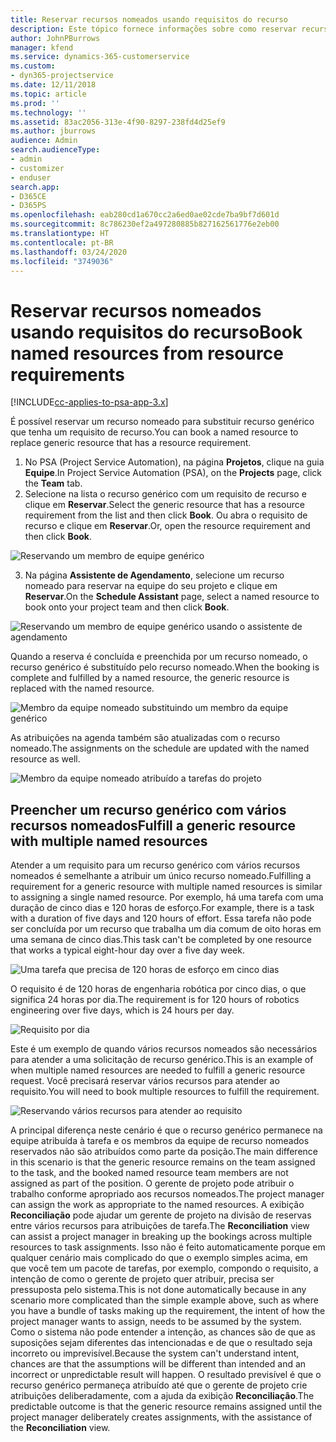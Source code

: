 ```yaml
---
title: Reservar recursos nomeados usando requisitos do recurso
description: Este tópico fornece informações sobre como reservar recursos nomeados para um requisito de recurso genérico.
author: JohnPBurrows
manager: kfend
ms.service: dynamics-365-customerservice
ms.custom:
- dyn365-projectservice
ms.date: 12/11/2018
ms.topic: article
ms.prod: ''
ms.technology: ''
ms.assetid: 83ac2056-313e-4f90-8297-238fd4d25ef9
ms.author: jburrows
audience: Admin
search.audienceType:
- admin
- customizer
- enduser
search.app:
- D365CE
- D365PS
ms.openlocfilehash: eab280cd1a670cc2a6ed0ae02cde7ba9bf7d601d
ms.sourcegitcommit: 8c786230ef2a497280885b827162561776e2eb00
ms.translationtype: HT
ms.contentlocale: pt-BR
ms.lasthandoff: 03/24/2020
ms.locfileid: "3749036"
---
```

# <a name="book-named-resources-from-resource-requirements"></a><span data-ttu-id="e78f3-103">Reservar recursos nomeados usando requisitos do recurso</span><span class="sxs-lookup"><span data-stu-id="e78f3-103">Book named resources from resource requirements</span></span>

[!INCLUDE[cc-applies-to-psa-app-3.x](../includes/cc-applies-to-psa-app-3x.md)]

<span data-ttu-id="e78f3-104">É possível reservar um recurso nomeado para substituir recurso genérico que tenha um requisito de recurso.</span><span class="sxs-lookup"><span data-stu-id="e78f3-104">You can book a named resource to replace generic resource that has a resource requirement.</span></span>

1. <span data-ttu-id="e78f3-105">No PSA (Project Service Automation), na página **Projetos**, clique na guia **Equipe**.</span><span class="sxs-lookup"><span data-stu-id="e78f3-105">In Project Service Automation (PSA), on the **Projects** page, click the **Team** tab.</span></span>
2. <span data-ttu-id="e78f3-106">Selecione na lista o recurso genérico com um requisito de recurso e clique em **Reservar**.</span><span class="sxs-lookup"><span data-stu-id="e78f3-106">Select the generic resource that has a resource requirement from the list and then click **Book**.</span></span> <span data-ttu-id="e78f3-107">Ou abra o requisito de recurso e clique em **Reservar**.</span><span class="sxs-lookup"><span data-stu-id="e78f3-107">Or, open the resource requirement and then click **Book**.</span></span>


![Reservando um membro de equipe genérico](media/RM-how-to-14.png)


3. <span data-ttu-id="e78f3-109">Na página **Assistente de Agendamento**, selecione um recurso nomeado para reservar na equipe do seu projeto e clique em **Reservar**.</span><span class="sxs-lookup"><span data-stu-id="e78f3-109">On the **Schedule Assistant** page, select a named resource to book onto your project team and then click **Book**.</span></span>

![Reservando um membro de equipe genérico usando o assistente de agendamento](media/RM-how-to-15.png)

<span data-ttu-id="e78f3-111">Quando a reserva é concluída e preenchida por um recurso nomeado, o recurso genérico é substituído pelo recurso nomeado.</span><span class="sxs-lookup"><span data-stu-id="e78f3-111">When the booking is complete and fulfilled by a named resource, the generic resource is replaced with the named resource.</span></span>

![Membro da equipe nomeado substituindo um membro da equipe genérico](media/RM-how-to-16.png)

<span data-ttu-id="e78f3-113">As atribuições na agenda também são atualizadas com o recurso nomeado.</span><span class="sxs-lookup"><span data-stu-id="e78f3-113">The assignments on the schedule are updated with the named resource as well.</span></span>

![Membro da equipe nomeado atribuído a tarefas do projeto](media/RM-how-to-17.png)

## <a name="fulfill-a-generic-resource-with-multiple-named-resources"></a><span data-ttu-id="e78f3-115">Preencher um recurso genérico com vários recursos nomeados</span><span class="sxs-lookup"><span data-stu-id="e78f3-115">Fulfill a generic resource with multiple named resources</span></span>
<span data-ttu-id="e78f3-116">Atender a um requisito para um recurso genérico com vários recursos nomeados é semelhante a atribuir um único recurso nomeado.</span><span class="sxs-lookup"><span data-stu-id="e78f3-116">Fulfilling a requirement for a generic resource with multiple named resources is similar to assigning a single named resource.</span></span> <span data-ttu-id="e78f3-117">Por exemplo, há uma tarefa com uma duração de cinco dias e 120 horas de esforço.</span><span class="sxs-lookup"><span data-stu-id="e78f3-117">For example, there is a task with a duration of five days and 120 hours of effort.</span></span> <span data-ttu-id="e78f3-118">Essa tarefa não pode ser concluída por um recurso que trabalha um dia comum de oito horas em uma semana de cinco dias.</span><span class="sxs-lookup"><span data-stu-id="e78f3-118">This task can't be completed by one resource that works a typical eight-hour day over a five day week.</span></span> 

![Uma tarefa que precisa de 120 horas de esforço em cinco dias](media/RM-how-to-21.png)

<span data-ttu-id="e78f3-120">O requisito é de 120 horas de engenharia robótica por cinco dias, o que significa 24 horas por dia.</span><span class="sxs-lookup"><span data-stu-id="e78f3-120">The requirement is for 120 hours of robotics engineering over five days, which is 24 hours per day.</span></span>

![Requisito por dia](media/RM-how-to-22.png)

<span data-ttu-id="e78f3-122">Este é um exemplo de quando vários recursos nomeados são necessários para atender a uma solicitação de recurso genérico.</span><span class="sxs-lookup"><span data-stu-id="e78f3-122">This is an example of when multiple named resources are needed to fulfill a generic resource request.</span></span> <span data-ttu-id="e78f3-123">Você precisará reservar vários recursos para atender ao requisito.</span><span class="sxs-lookup"><span data-stu-id="e78f3-123">You will need to book multiple resources to fulfill the requirement.</span></span>

![Reservando vários recursos para atender ao requisito](media/RM-how-to-23.png)

<span data-ttu-id="e78f3-125">A principal diferença neste cenário é que o recurso genérico permanece na equipe atribuída à tarefa e os membros da equipe de recurso nomeados reservados não são atribuídos como parte da posição.</span><span class="sxs-lookup"><span data-stu-id="e78f3-125">The main difference in this scenario is that the generic resource remains on the team assigned to the task, and the booked named resource team members are not assigned as part of the position.</span></span> <span data-ttu-id="e78f3-126">O gerente de projeto pode atribuir o trabalho conforme apropriado aos recursos nomeados.</span><span class="sxs-lookup"><span data-stu-id="e78f3-126">The project manager can assign the work as appropriate to the named resources.</span></span> <span data-ttu-id="e78f3-127">A exibição **Reconciliação** pode ajudar um gerente de projeto na divisão de reservas entre vários recursos para atribuições de tarefa.</span><span class="sxs-lookup"><span data-stu-id="e78f3-127">The **Reconciliation** view can assist a project manager in breaking up the bookings across multiple resources to task assignments.</span></span> <span data-ttu-id="e78f3-128">Isso não é feito automaticamente porque em qualquer cenário mais complicado do que o exemplo simples acima, em que você tem um pacote de tarefas, por exemplo, compondo o requisito, a intenção de como o gerente de projeto quer atribuir, precisa ser pressuposta pelo sistema.</span><span class="sxs-lookup"><span data-stu-id="e78f3-128">This is not done automatically because in any scenario more complicated than the simple example above, such as where you have a bundle of tasks making up the requirement, the intent of how the project manager wants to assign, needs to be assumed by the system.</span></span> <span data-ttu-id="e78f3-129">Como o sistema não pode entender a intenção, as chances são de que as suposições sejam diferentes das intencionadas e de que o resultado seja incorreto ou imprevisível.</span><span class="sxs-lookup"><span data-stu-id="e78f3-129">Because the system can't understand intent, chances are that the assumptions will be different than intended and an incorrect or unpredictable result will happen.</span></span> <span data-ttu-id="e78f3-130">O resultado previsível é que o recurso genérico permaneça atribuído até que o gerente de projeto crie atribuições deliberadamente, com a ajuda da exibição **Reconciliação**.</span><span class="sxs-lookup"><span data-stu-id="e78f3-130">The predictable outcome is that the generic resource remains assigned until the project manager deliberately creates assignments, with the assistance of the **Reconciliation** view.</span></span>



